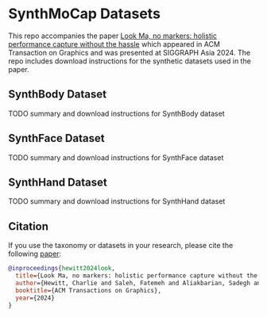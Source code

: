 # SynthMoCap Datasets

This repo accompanies the paper [Look Ma, no markers: holistic performance capture without the hassle](https://aka.ms/SynthMoCap) which appeared in ACM Transaction on Graphics and was presented at SIGGRAPH Asia 2024.
The repo includes download instructions for the synthetic datasets used in the paper.

## SynthBody Dataset

TODO summary and download instructions for SynthBody dataset

## SynthFace Dataset

TODO summary and download instructions for SynthFace dataset

## SynthHand Dataset

TODO summary and download instructions for SynthHand dataset

## Citation

If you use the taxonomy or datasets in your research, please cite the following [paper](TODO):

```bibtex
@inproceedings{hewitt2024look,
  title={Look Ma, no markers: holistic performance capture without the hassle},
  author={Hewitt, Charlie and Saleh, Fatemeh and Aliakbarian, Sadegh and Petikam, Lohit and Hosenie, Zafiirah and Cashman, Thomas J and Florentin, Louis and Rezaeifar, Shideh and Valentin, Julien and Cosker, Darren and Baltru\v{s}aitis, Tadas},
  booktitle={ACM Transactions on Graphics},
  year={2024}
}
```
